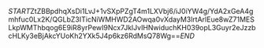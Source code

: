 $START$ZtZBBpdhqXsDi1LvJ+1vSXpPZgT4m1LXVbj6/iJ0iYW4g/YdA2xGeA4gmhfuc0Lx2K/QGLbZ3ITicNiWMHWD2AOwqa0vXdayM3lrtArlEue8wZ71MESLkpWMThbqog6E9iR8yrPewI9Ncx7JklJvIHNwiduchKH039opL3Guyr2eJzzbcHLKy3eBjAkcYUoKh2YXk5J4p6kz6RdMsQ78Wg==$END$